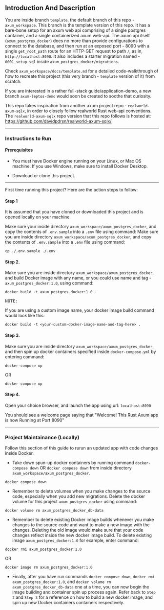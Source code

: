 ## Introduction And Description

You are inside branch `template`, the default branch of this repo - `axum_workspace`. This branch is the template version of this repo. It has a bare-bone setup for an axum web api comprising of a single postgres container, and a single containerized axum web-api. The axum api itself (`axum_postgres_docker`) does no more than provide configurations to connect to the database, and then run at an exposed port - 8090 with a single `get_root_path` route for an HTTP-GET request to path `/`, as in, `http://localhost:8090`. It also includes a starter migration named - `0001_setup.sql` inside `axum_postgres_docker/migrations`.

Check `axum_workspace/docs/template.md` for a detailed code-walkthrough of how to recreate this project (this very branch - `template` version of it) from scratch.

If you are interested in a rather full-stack guide/application-demo, a new branch `axum-leptos-demo` would soon be created to soothe that curiosity.

This repo takes inspiration from another axum project repo - `realworld-axum-sqlx`, in order to closely follow realworld Rust web-api conventions. The `realworld-axum-sqlx` repo version that this repo follows is hosted at: https://github.com/davidpdrsn/realworld-axum-sqlx/

---

### Instructions to Run

#### Prerequisites

- You must have Docker engine running on your Linux, or Mac OS machine. If you use Windows, make sure to install Docker Desktop.

- Download or clone this project.

---

First time running this project? Here are the action steps to follow:

#### Step 1

It is assumed that you have cloned or downloaded this project and is opened locally on your machine.

Make sure your inside directory `axum_workspace/axum_postgres_docker`, and copy the contents of `.env.sample` into a `.env` file using command:
Make sure you are inside directory `axum_workspace/axum_postgres_docker`, and copy the contents of `.env.sample` into a `.env` file using command:

```
cp ./.env.sample ./.env
```

#### Step 2.

Make sure you are inside directory `axum_workspace/axum_postgres_docker`, and build Docker image with any name, or you could use name and tag - `axum_postgres_docker:1.0`, using command:

```
docker build -t axum_postgres_docker:1.0 .
```

<pre>NOTE:</pre> If you are using a custom image name, your docker image build command would look like this:

```
docker build -t <your-custom-docker-image-name-and-tag-here> .
```

#### Step 3.

Make sure you are inside directory `axum_workspace/axum_postgres_docker`, and then spin up docker containers specified inside `docker-compose.yml` by entering command:

```
docker-compose up
```

OR

```
docker compose up
```

#### Step 4.

Open your choice browser, and launch the app using url: `localhost:8090`

You should see a welcome page saying that "Welcome! This Rust Axum app is now Running at Port 8090"

---

### Project Maintainance (Locally)

Follow this section of this guide to rurun an updated app with code changes inside Docker.

- Take down spun-up docker containers by running command `docker-compose down` OR `docker compose down` from inside directory `axum_workspace/axum_postgres_docker`.

```
docker compose down
```

- Remember to delete volumes when you make changes to the source code, especially when you add new migrations. Delete the docker volume for this project `axum_postgres_docker` using command:

```
docker volume rm axum_postgres_docker_db-data
```

- Remember to delete existing Docker image builds whenever you make changes to the source code and want to make a new image with the changes. Deleting the old image would make sure that your code changes reflect inside the new docker image build. To delete existing image `axum_postgres_docker:1.0` for example, enter command:

```
docker rmi axum_postgres_docker:1.0
```

OR

```
docker image rm axum_postgres_docker:1.0
```

- Finally, after you have run commands `docker compose down`, `docker rmi axum_postgres_docker:1.0`, and `docker volume rm axum_postgres_docker_db-data` one at a time, you can now begin the image building and container spin up process again.
  Refer back to `Step 2` and `Step 3` for a reference on how to build a new docker image, and spin up new Docker containers containers respectively.
